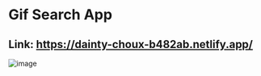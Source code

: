 # Gif Search App

## Link: https://dainty-choux-b482ab.netlify.app/

![image](https://github.com/gabrielacastroh/gif-expert-app/assets/38534250/6b7742a5-2ec8-4a28-a258-fe4081e89c42)

